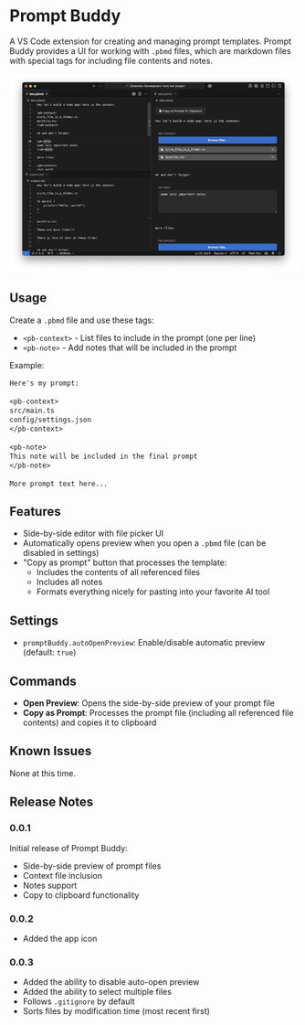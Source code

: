 # Prompt Buddy

A VS Code extension for creating and managing prompt templates. Prompt Buddy provides a UI for working with `.pbmd` files, which are markdown files with special tags for including file contents and notes.

![Prompt Buddy Preview](images/screenshot.png)

## Usage

Create a `.pbmd` file and use these tags:
- `<pb-context>` - List files to include in the prompt (one per line)
- `<pb-note>` - Add notes that will be included in the prompt

Example:
```
Here's my prompt:

<pb-context>
src/main.ts
config/settings.json
</pb-context>

<pb-note>
This note will be included in the final prompt
</pb-note>

More prompt text here...
```

## Features

- Side-by-side editor with file picker UI
- Automatically opens preview when you open a `.pbmd` file (can be disabled in settings)
- "Copy as prompt" button that processes the template:
  - Includes the contents of all referenced files
  - Includes all notes
  - Formats everything nicely for pasting into your favorite AI tool

## Settings

* `promptBuddy.autoOpenPreview`: Enable/disable automatic preview (default: `true`)

## Commands

- **Open Preview**: Opens the side-by-side preview of your prompt file
- **Copy as Prompt**: Processes the prompt file (including all referenced file contents) and copies it to clipboard

## Known Issues

None at this time.

## Release Notes

### 0.0.1

Initial release of Prompt Buddy:
- Side-by-side preview of prompt files
- Context file inclusion
- Notes support
- Copy to clipboard functionality

### 0.0.2

- Added the app icon

### 0.0.3

- Added the ability to disable auto-open preview
- Added the ability to select multiple files
- Follows `.gitignore` by default
- Sorts files by modification time (most recent first)